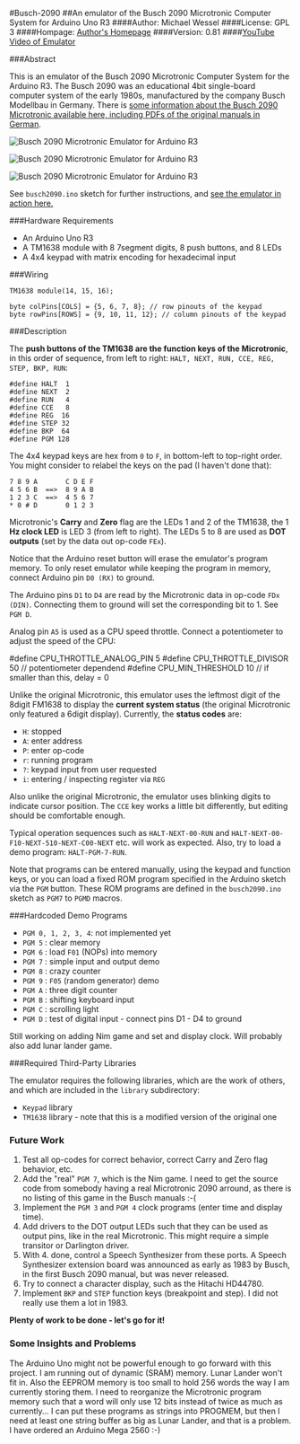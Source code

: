 #Busch-2090
##An emulator of the Busch 2090 Microtronic Computer System for Arduino Uno R3
####Author: Michael Wessel
####License: GPL 3
####Hompage: [Author's Homepage](http://www.michael-wessel.info/)
####Version: 0.81 
####[YouTube Video of Emulator](https://www.youtube.com/watch?v=HHfHw3GVIuI)

###Abstract

This is an emulator of the Busch 2090 Microtronic Computer System for
the Arduino R3. The Busch 2090 was an educational 4bit single-board
computer system of the early 1980s, manufactured by the company Busch
Modellbau in Germany. There is [some information about the Busch 2090
Microtronic available here, including PDFs of the
original manuals in German](http://www.busch-model.com/online/?rubrik=82&=6&sprach_id=de).

![Busch 2090 Microtronic Emulator for Arduino R3](https://github.com/lambdamikel/Busch-2090/blob/master/images/img1-small.jpg)

![Busch 2090 Microtronic Emulator for Arduino R3](https://github.com/lambdamikel/Busch-2090/blob/master/images/img2-small.jpg)

![Busch 2090 Microtronic Emulator for Arduino R3](https://github.com/lambdamikel/Busch-2090/blob/master/images/img3-small.jpg)

See ``busch2090.ino`` sketch for further instructions, and 
[see the emulator in action here.](https://www.youtube.com/watch?v=HHfHw3GVIuI)


###Hardware Requirements

- An Arduino Uno R3 
- A TM1638 module with 8 7segment digits, 8 push buttons, and 8 LEDs
- A 4x4 keypad with matrix encoding for hexadecimal input 

###Wiring 

    TM1638 module(14, 15, 16);

    byte colPins[COLS] = {5, 6, 7, 8}; // row pinouts of the keypad
    byte rowPins[ROWS] = {9, 10, 11, 12}; // column pinouts of the keypad

###Description 

The **push buttons of the TM1638 are the function keys of the
Microtronic**, in this order of sequence, from left to right:
``HALT, NEXT, RUN, CCE, REG, STEP, BKP, RUN``: 

    #define HALT  1 
    #define NEXT  2 
    #define RUN   4
    #define CCE   8
    #define REG  16
    #define STEP 32
    #define BKP  64
    #define PGM 128 

The 4x4 keypad keys are hex from `0` to `F`, in bottom-left to
top-right order. You might consider to relabel the keys on the pad 
(I haven't done that):

    7 8 9 A       C D E F 
    4 5 6 B  ==>  8 9 A B
    1 2 3 C  ==>  4 5 6 7
    * 0 # D       0 1 2 3

Microtronic's **Carry** and **Zero** flag are the LEDs 1 and 2 of the
TM1638, the 1 **Hz clock LED** is LED 3 (from left to right). The LEDs
5 to 8 are used as **DOT outputs** (set by the data out op-code
``FEx``).

Notice that the Arduino reset button will erase the emulator's program 
memory. To only reset emulator while keeping the program in memory, 
connect Arduino pin ``D0 (RX)`` to ground. 

The Arduino pins ``D1`` to ``D4`` are read by the Microtronic data in
op-code ``FDx (DIN)``. Connecting them to ground will set the
corresponding bit to 1. See ``PGM D``.

Analog pin ``A5`` is used as a CPU speed throttle. Connect a
potentiometer to adjust the speed of the CPU: 

  #define CPU_THROTTLE_ANALOG_PIN 5 
  #define CPU_THROTTLE_DIVISOR 50 // potentiometer dependend 
  #define CPU_MIN_THRESHOLD 10 // if smaller than this, delay = 0 

Unlike the original Microtronic, this emulator uses the leftmost digit
of the 8digit FM1638 to display the **current system status** (the
original Microtronic only featured a 6digit display). Currently, the
**status codes** are:

- ``H``: stopped 
- ``A``: enter address 
- ``P``: enter op-code 
- ``r``: running program
- ``?``: keypad input from user requested  
- ``i``: entering / inspecting register via ``REG``  

Also unlike the original Microtronic, the emulator uses blinking
digits to indicate cursor position. The ``CCE`` key works a little bit
differently, but editing should be comfortable enough.

Typical operation sequences such as ``HALT-NEXT-00-RUN`` and
``HALT-NEXT-00-F10-NEXT-510-NEXT-C00-NEXT`` etc. will work as expected.
Also, try to load a demo program: ``HALT-PGM-7-RUN``.

Note that programs can be entered manually, using the keypad and
function keys, or you can load a fixed ROM program specified in the
Arduino sketch via the ``PGM`` button. These ROM programs are defined
in the ``busch2090.ino`` sketch as ``PGM7`` to ``PGMD`` macros. 

###Hardcoded Demo Programs

- ``PGM 0, 1, 2, 3, 4``: not implemented yet
- ``PGM 5`` : clear memory
- ``PGM 6`` : load ``F01`` (NOPs) into memory
- ``PGM 7`` : simple input and output demo 
- ``PGM 8`` : crazy counter 
- ``PGM 9`` : ``F05`` (random generator) demo 
- ``PGM A`` : three digit counter 
- ``PGM B`` : shifting keyboard input 
- ``PGM C`` : scrolling light
- ``PGM D`` : test of digital input - connect pins D1 - D4 to ground

Still working on adding Nim game and set and display clock. Will
probably also add lunar lander game. 

###Required Third-Party Libraries 

The emulator requires the following libraries, which are the work of
others, and which are included in the ``library`` subdirectory: 

- ``Keypad`` library
- ``TM1638`` library - note that this is a modified version of the original one 

### Future Work 

1. Test all op-codes for correct behavior, correct Carry and Zero flag
behavior, etc.
2. Add the "real" ``PGM 7``, which is the Nim game. I need to get the
source code from somebody having a real Microtronic 2090 arround, as
there is no listing of this game in the Busch manuals :-(
3. Implement the ``PGM 3`` and ``PGM 4`` clock programs (enter time
and display time).
4. Add drivers to the DOT output LEDs such that they can be used as
output pins, like in the real Microtronic. This might require a simple
transitor or Darlington driver.
5. With 4. done, control a Speech Synthesizer from these ports. A
Speech Synthesizer extension board was announced as early as 1983 by
Busch, in the first Busch 2090 manual, but was never released.
6. Try to connect a character display, such as the Hitachi HD44780.
7. Implement ``BKP`` and ``STEP`` function keys (breakpoint and
step). I did not really use them a lot in 1983.

**Plenty of work to be done - let's go for it!**

### Some Insights and Problems

The Arduino Uno might not be powerful enough to go forward with this
project.  I am running out of dynamic (SRAM) memory. Lunar Lander
won't fit in. Also the EEPROM memory is too small to hold 256 words
the way I am currently storing them. I need to reorganize the
Microtronic program memory such that a word will only use 12 bits
instead of twice as much as currently...  I can put these programs as
strings into PROGMEM, but then I need at least one string buffer as
big as Lunar Lander, and that is a problem.  I have ordered an Arduino
Mega 2560 :-)

